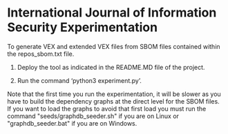 # International Journal of Information Security Experimentation

To generate VEX and extended VEX files from SBOM files contained within the repos_sbom.txt file.

1. Deploy the tool as indicated in the README.MD file of the project.

2. Run the command ‘python3 experiment.py’.

Note that the first time you run the experimentation, it will be slower as you have to build the dependency graphs at the direct level for the SBOM files.
If you want to load the graphs to avoid that first load you must run the command "seeds/graphdb_seeder.sh" if you are on Linux or "graphdb_seeder.bat" if you are on Windows.
